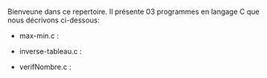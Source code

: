 Bienveune dans ce repertoire. Il présente 03 programmes en langage C que nous décrivons ci-dessous:


  * max-min.c : 
  
  
  
 * inverse-tableau.c : 
 
 
 
 * verifNombre.c : 


